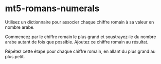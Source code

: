 # mt5-romans-numerals
Utilisez un dictionnaire pour associer chaque chiffre romain à sa valeur en nombre arabe.

Commencez par le chiffre romain le plus grand et soustrayez-le du nombre arabe autant de fois que possible. Ajoutez ce chiffre romain au résultat.

Répétez cette étape pour chaque chiffre romain, en allant du plus grand au plus petit.

```
